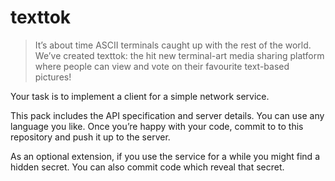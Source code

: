 # texttok

> It’s about time ASCII terminals caught up with the rest of the world. We’ve created texttok: the hit new terminal-art media sharing platform where people can view and vote on their favourite text-based pictures!

Your task is to implement a client for a simple network service. 

This pack includes the API specification and server details. You can use any language you like. Once you’re happy with your code, commit to to this repository and push it up to the server.

As an optional extension, if you use the service for a while you might find a hidden secret. You can also commit code which reveal that secret.
